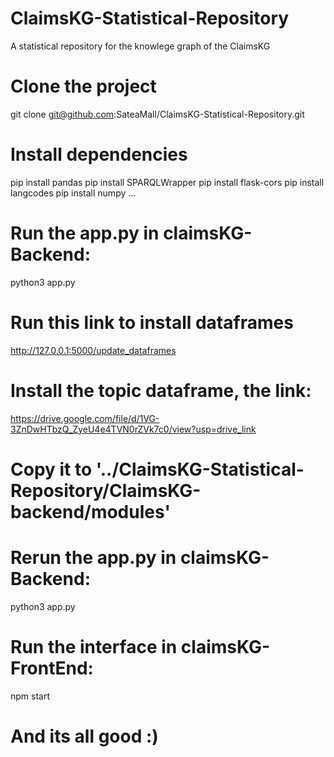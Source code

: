 # ClaimsKG-Statistical-Repository
A statistical repository for the knowlege graph of the ClaimsKG

# Clone the project
git clone git@github.com:SateaMall/ClaimsKG-Statistical-Repository.git

# Install dependencies
pip install pandas
pip install SPARQLWrapper
pip install flask-cors
pip install langcodes
pip install numpy
...

# Run the app.py in claimsKG-Backend: 
python3 app.py

# Run this link to install dataframes 
http://127.0.0.1:5000/update_dataframes

# Install the topic dataframe, the link: 
https://drive.google.com/file/d/1VG-3ZnDwHTbzQ_ZyeU4e4TVN0rZVk7c0/view?usp=drive_link

# Copy it to '../ClaimsKG-Statistical-Repository/ClaimsKG-backend/modules'

# Rerun the app.py in claimsKG-Backend:
python3 app.py

# Run the interface in claimsKG-FrontEnd:
npm start

# And its all good :)
